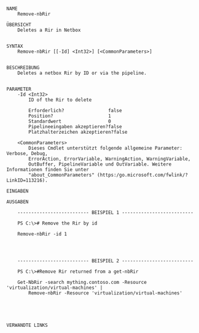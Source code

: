 ﻿```

NAME
    Remove-nbRir
    
ÜBERSICHT
    Deletes a Rir in Netbox
    
    
SYNTAX
    Remove-nbRir [[-Id] <Int32>] [<CommonParameters>]
    
    
BESCHREIBUNG
    Deletes a netbox Rir by ID or via the pipeline.
    

PARAMETER
    -Id <Int32>
        ID of the Rir to delete
        
        Erforderlich?                false
        Position?                    1
        Standardwert                 0
        Pipelineeingaben akzeptieren?false
        Platzhalterzeichen akzeptieren?false
        
    <CommonParameters>
        Dieses Cmdlet unterstützt folgende allgemeine Parameter: Verbose, Debug,
        ErrorAction, ErrorVariable, WarningAction, WarningVariable,
        OutBuffer, PipelineVariable und OutVariable. Weitere Informationen finden Sie unter 
        "about_CommonParameters" (https:/go.microsoft.com/fwlink/?LinkID=113216). 
    
EINGABEN
    
AUSGABEN
    
    -------------------------- BEISPIEL 1 --------------------------
    
    PS C:\># Remove the Rir by id
    
    Remove-nbRir -id 1
    
    
    
    
    -------------------------- BEISPIEL 2 --------------------------
    
    PS C:\>#Remove Rir returned from a get-nbRir
    
    Get-NbRir -search mything.contoso.com -Resource 'virtualization/virtual-machines' |
        Remove-nbRir -Resource 'virtualization/virtual-machines'
    
    
    
    
    
VERWANDTE LINKS



```

